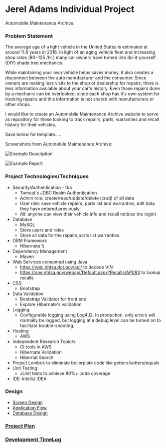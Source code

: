 # Jerel Adams Individual Project

Automobile Maintenance Archive.

### Problem Statement

The average age of a light vehicle in the United States is estimated at around 11.6 years in 2016. In light of an aging vehicle fleet and increasing shop rates ($80-$125 /hr.) many car owners have turned into do-it-yourself (DIY) shade tree mechanics.

While maintaining your own vehicle helps saves money, it also creates a disconnect between the auto manufacturer and the consumer. Since owners are making less visits to the shop or dealership for repairs, there is less information available about your car's history. Even those repairs done by a mechanic can be overlooked, since each shop has it's own system for tracking repairs and this information is not shared with manufacturers or other shops.

I would like to create an Automobile Maintenance Archive website to serve as repository for those looking to track repairs, parts, warranties and recall history for their vehicles.


Save below for template.....

Screenshots from Automobile Maintenance Archive:

![Example Description](images/Example.png)

![Example Report](images/Example.png)


### Project Technologies/Techniques

* Security/Authentication - tba
  * Tomcat's JDBC Realm Authentication
  * Admin role: create/read/update/delete (crud) of all data
  * User role: save vehicle repairs, parts list and warranties, edit data they have entered previously
  * All: anyone can view their vehicle info and recall notices (no login)
* Database
  * MySQL
  * Store users and roles
  * Store all data for the repairs,parts list warranties.
* ORM Framework
  * Hibernate 5
* Dependency Management
  * Maven
* Web Services consumed using Java
  * https://vpic.nhtsa.dot.gov/api/ to decode VIN
  * https://one.nhtsa.gov/webapi/Default.aspx?Recalls/API/83 to lookup recalls
* CSS
  * Bootstrap
* Data Validation
  * Bootstrap Validator for front end
  * Explore Hibernate's validation
* Logging
  * Configurable logging using Log4J2. In production, only errors will normally be logged, but logging at a debug level can be turned on to facilitate trouble-shooting.
* Hosting
  * AWS
* Independent Research Topic/s
  * CI tools in AWS
  * Hibernate Validation
  * Hibernat Search
* Project Lombok to eliminate boilerplate code like getters/setters/equals
* Unit Testing
  * JUnit tests to achieve 80%+ code coverage
* IDE: IntelliJ IDEA


### Design

* [Screen Design](DesignDocuments/Screens.md)
* [Application Flow](DesignDocuments/applicationFlow.md)
* [Database Design](DesignDocuments/databaseDiagram.png)

### [Project Plan](ProjectPlan.md)

### [Development TimeLog](TimeLog.md)